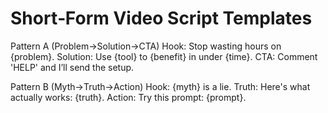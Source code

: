 # Short‑Form Video Script Templates
Pattern A (Problem→Solution→CTA)
Hook: Stop wasting hours on {problem}.
Solution: Use {tool} to {benefit} in under {time}.
CTA: Comment 'HELP' and I’ll send the setup.

Pattern B (Myth→Truth→Action)
Hook: {myth} is a lie.
Truth: Here's what actually works: {truth}.
Action: Try this prompt: {prompt}.
